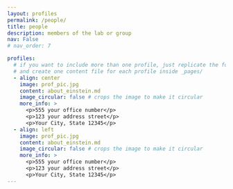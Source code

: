 ```yaml
---
layout: profiles
permalink: /people/
title: people
description: members of the lab or group
nav: False
# nav_order: 7

profiles:
  # if you want to include more than one profile, just replicate the following block
  # and create one content file for each profile inside _pages/
  - align: center
    image: prof_pic.jpg
    content: about_einstein.md
    image_circular: false # crops the image to make it circular
    more_info: >
      <p>555 your office number</p>
      <p>123 your address street</p>
      <p>Your City, State 12345</p>
  - align: left
    image: prof_pic.jpg
    content: about_einstein.md
    image_circular: false # crops the image to make it circular
    more_info: >
      <p>555 your office number</p>
      <p>123 your address street</p>
      <p>Your City, State 12345</p>
---
```

